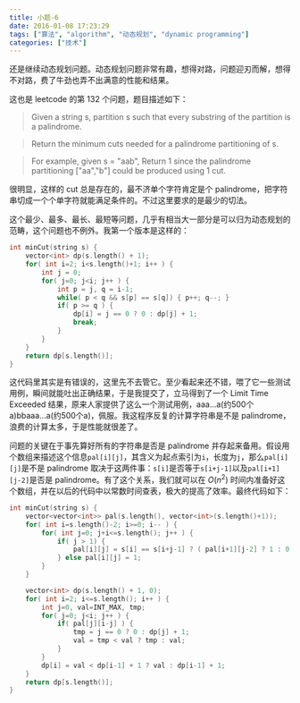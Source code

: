 ```yaml
---
title: 小题-6
date: 2016-01-08 17:23:29
tags: ["算法", "algorithm", "动态规划", "dynamic programming"]
categories: ["技术"]
---
```


还是继续动态规划问题。动态规划问题非常有趣，想得对路，问题迎刃而解，想得不对路，费了牛劲也弄不出满意的性能和结果。

<!--more-->

这也是 leetcode 的第 132 个问题，题目描述如下：
> Given a string s, partition s such that every substring of the partition is a palindrome.

> Return the minimum cuts needed for a palindrome partitioning of s.

> For example, given s = "aab",
Return 1 since the palindrome partitioning ["aa","b"] could be produced using 1 cut. 

很明显，这样的 cut 总是存在的，最不济单个字符肯定是个 palindrome，把字符串切成一个个单字符就能满足条件的。不过这里要求的是最少的切法。

这个最少、最多、最长、最短等问题，几乎有相当大一部分是可以归为动态规划的范畴，这个问题也不例外。我第一个版本是这样的：

```cpp
int minCut(string s) {
    vector<int> dp(s.length() + 1);
    for( int i=2; i<s.length()+1; i++ ) {
        int j = 0;
        for( j=0; j<i; j++ ) {
            int p = j, q = i-1; 
            while( p < q && s[p] == s[q]) { p++; q--; }
            if( p >= q ) { 
                dp[i] = j == 0 ? 0 : dp[j] + 1;
                break;
            }
        }
    }
    return dp[s.length()];
}
```

这代码里其实是有错误的，这里先不去管它。至少看起来还不错，喂了它一些测试用例，瞬间就能吐出正确结果，于是我提交了，立马得到了一个 Limit Time Exceeded 结果，原来人家提供了这么一个测试用例，aaa...a(约500个a)bbaaa...a(约500个a)，佩服。我这程序反复的计算字符串是不是 palindrome，浪费的计算太多，于是性能就很差了。

问题的关键在于事先算好所有的字符串是否是 palindrome 并存起来备用。假设用个数组来描述这个信息`pal[i][j]`，其含义为起点索引为`i`，长度为`j`，那么`pal[i][j]`是不是 palindrome 取决于这两件事：`s[i]`是否等于`s[i+j-1]`以及`pal[i+1][j-2]`是否是 palindrome。有了这个关系，我们就可以在 $O(n^2)$ 时间内准备好这个数组，并在以后的代码中以常数时间查表，极大的提高了效率。最终代码如下：

```cpp
int minCut(string s) {
    vector<vector<int>> pal(s.length(), vector<int>(s.length()+1));
    for( int i=s.length()-2; i>=0; i-- ) {
        for( int j=0; j+i<=s.length(); j++ ) {
            if( j > 1) {
                pal[i][j] = s[i] == s[i+j-1] ? ( pal[i+1][j-2] ? 1 : 0 ) : 0;
            } else pal[i][j] = 1;
        } 
    }

    vector<int> dp(s.length() + 1, 0);
    for( int i=2; i<=s.length(); i++ ) {
        int j=0, val=INT_MAX, tmp;
        for( j=0; j<i; j++ ) {
            if( pal[j][i-j] ) {
                tmp = j == 0 ? 0 : dp[j] + 1;
                val = tmp < val ? tmp : val;
            }
        }
        dp[i] = val < dp[i-1] + 1 ? val : dp[i-1] + 1;
    }   
    return dp[s.length()];
}

```

